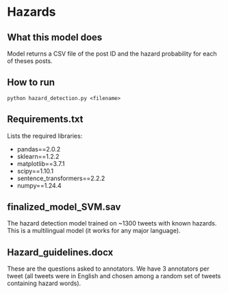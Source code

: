 # Hazards
## What this model does
Model returns a CSV file of the post ID and the hazard probability for each of theses posts. 

## How to run
```
python hazard_detection.py <filename>
```

## Requirements.txt
Lists the required libraries:

- pandas==2.0.2
- sklearn==1.2.2
- matplotlib==3.7.1
- scipy==1.10.1
- sentence_transformers==2.2.2
- numpy==1.24.4

## finalized_model_SVM.sav
The hazard detection model trained on ~1300 tweets with known hazards. This is a multilingual model (it works for any major language).

## Hazard_guidelines.docx

These are the questions asked to annotators. We have 3 annotators per tweet (all tweets were in English and chosen among a random set of tweets containing hazard words).

